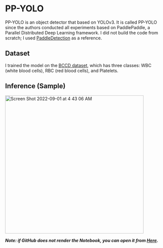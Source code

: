 # PP-YOLO

PP-YOLO is an object detector that based on YOLOv3. It is called PP-YOLO since the authors conducted all experiments based on PaddlePaddle, a Parallel Distributed Deep Learning framework.
I did not build the code from scratch; I used <a href="https://github.com/PaddlePaddle/PaddleDetection">PaddleDetection</a> as a reference.

## Dataset

I trained the model on the <a href="https://public.roboflow.com/object-detection/bccd">BCCD dataset</a>, which has three classes: WBC (white blood cells), RBC (red blood cells), and Platelets.


## Inference (Sample)

<img width="448" alt="Screen Shot 2022-09-01 at 4 43 06 AM" src="https://user-images.githubusercontent.com/58245598/187814470-cb5fb5b2-111f-4dbd-bfac-0848510b9a63.png">

*<strong>
Note: if GitHub does not render the Notebook, you can open it from <a href="https://nbviewer.org/github/shadenalsahli/PP-YOLO/blob/main/PP_YOLO.ipynb">Here</a>.
 </strong>*





